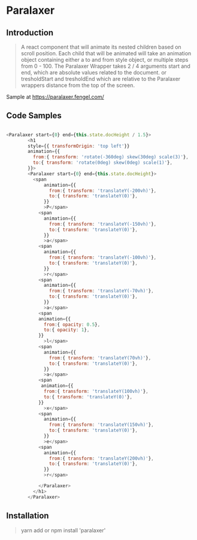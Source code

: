 # Paralaxer

## Introduction

> A react component that will animate its nested children based on scroll position. Each child that will be animated will take an animation object containing either a to and from style object, or multiple steps from 0 - 100. The Paralaxer Wrapper takes 2 / 4 arguments start and end, which are absolute values related to the document. or tresholdStart and tresholdEnd which are relative to the Paralaxer wrappers distance from the top of the screen.

Sample at https://paralaxer.fengel.com/

## Code Samples

```javascript

<Paralaxer start={0} end={this.state.docHeight / 1.5}>
        <h1 
        style={{ transformOrigin: 'top left'}}
        animation={{
          from:{ transform: 'rotate(-360deg) skew(30deg) scale(3)'}, 
          to:{ transform: 'rotate(0deg) skew(0deg) scale(1)'},
        }}>
        <Paralaxer start={0} end={this.state.docHeight}>
          <span 
              animation={{
                from:{ transform: 'translateY(-200vh)'}, 
                to:{ transform: 'translateY(0)'},
              }}
              >P</span>
            <span 
              animation={{
                from:{ transform: 'translateY(-150vh)'}, 
                to:{ transform: 'translateY(0)'},
              }}
              >a</span>
            <span 
              animation={{
                from:{ transform: 'translateY(-100vh)'}, 
                to:{ transform: 'translateY(0)'},
              }}
              >r</span>
            <span 
              animation={{
                from:{ transform: 'translateY(-70vh)'}, 
                to:{ transform: 'translateY(0)'},
              }}
              >a</span>
            <span 
            animation={{
              from:{ opacity: 0.5}, 
              to:{ opacity: 1},
            }}
              >l</span>
            <span 
              animation={{
                from:{ transform: 'translateY(70vh)'}, 
                to:{ transform: 'translateY(0)'},
              }}
              >a</span>
            <span 
             animation={{
              from:{ transform: 'translateY(100vh)'}, 
              to:{ transform: 'translateY(0)'},
            }}
              >x</span>
            <span 
              animation={{
                from:{ transform: 'translateY(150vh)'},
                to:{ transform: 'translateY(0)'},
              }}
              >e</span>
            <span 
              animation={{
                from:{ transform: 'translateY(200vh)'}, 
                to:{ transform: 'translateY(0)'},
              }}
              >r</span>

            </Paralaxer>
          </h1>
        </Paralaxer>
```

## Installation

> yarn add or npm install 'paralaxer'